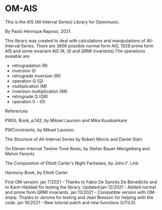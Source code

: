 # OM-AIS

This is the AIS (All Interval Series) Library for Openmusic.

By Paulo Henrique Raposo, 2021.

This library was created to deal with calculations and manipulations of All-Interval Series.
There are 3856 possible normal form AIS, 1928 prime form AIS and some invariant AIS 
(R, QI and QRMI invariants).The operations avaiable are:
 -  retrogradation (R)
 - inversion (I)
 - retrograde inversion (RI) 
 - operation Q (Q)
 - multiplication (M)
 - inversion multiplication (IM)
 - retrograde Q (QR)
 - operation 0 - (0)

References 

PWGL Book, p.142, by Mikael Laurson and Mika Kuuskankare 

PWConstraints, by Mikael Laurson.

The Structure of All-Interval Series by Robert Morris and Daniel Starr
 
On Eleven-Interval Twelve-Tone Rows, by Stefan Bauer-Mengelberg and Melvin Ferentz

The Composition of Elliott Carter's Night Fantasies, by John F. Link

Harmony Book, by Elliott Carter

First OM version: jan 7/2021 - Thanks to Fabio De Sanctis De Benedictis and to Karin Haddad for testing the library.
Updated:jan 12/2021 - Added normal and prime form QRMI invariants.
        jan 13/2021 - Compatible version with OM-sharp. Thanks to Jerome for testing and Jean Bresson for helping with the code.
		jan 16/2021 - New tutorial patch and new functions (UTILS).


